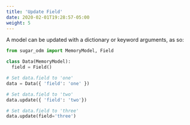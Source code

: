 ```yaml
---
title: 'Update Field'
date: 2020-02-01T19:28:57-05:00
weight: 5
---
```


A model can be updated with a dictionary or keyword arguments, as so:

```python
from sugar_odm import MemoryModel, Field

class Data(MemoryModel):
  field = Field()

# Set data.field to 'one'
data = Data({ 'field': 'one' })

# Set data.field to 'two'
data.update({ 'field': 'two'})

# Set data.field to 'three'
data.update(field='three')
```
